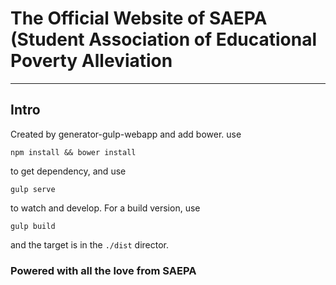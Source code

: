 # The Official Website of SAEPA (Student Association of Educational Poverty Alleviation
---

## Intro
Created by generator-gulp-webapp and add bower.
use 
```
npm install && bower install
```

to get dependency, and use
```
gulp serve
```

to watch and develop. For a build version, use
```
gulp build
```

and the target is in the `./dist` director.

### Powered with all the love from SAEPA
